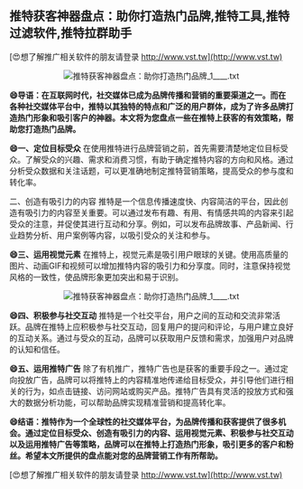 ## **推特获客神器盘点：助你打造热门品牌,推特工具,推特过滤软件,推特拉群助手**

[😍想了解推广相关软件的朋友请登录 http://www.vst.tw](http://www.vst.tw)

 <center><img src="https://vst.tw/MP4/tuiguang/png/4.png" alt="推特获客神器盘点：助你打造热门品牌_1____.txt"></center>

**😄导语：在互联网时代，社交媒体已成为品牌传播和营销的重要渠道之一。而在各种社交媒体平台中，推特以其独特的特点和广泛的用户群体，成为了许多品牌打造热门形象和吸引客户的神器。本文将为您盘点一些在推特上获客的有效策略，帮助您打造热门品牌。**

**😄一、定位目标受众**
在使用推特进行品牌营销之前，首先需要清楚地定位目标受众。了解受众的兴趣、需求和消费习惯，有助于确定推特内容的方向和风格。通过分析受众数据和关注话题，可以更准确地制定推特营销策略，提高受众的参与度和转化率。

二、创造有吸引力的内容
推特是一个信息传播速度快、内容简洁的平台，因此创造有吸引力的内容至关重要。可以通过发布有趣、有用、有情感共鸣的内容来引起受众的注意，并促使其进行互动和分享。例如，可以发布品牌故事、产品新闻、行业趋势分析、用户案例等内容，以吸引受众的关注和参与。

**😄三、运用视觉元素**
在推特上，视觉元素是吸引用户眼球的关键。使用高质量的图片、动画GIF和视频可以增加推特内容的吸引力和分享度。同时，注意保持视觉风格的一致性，使品牌形象更加突出和易于识别。

 <center><img src="https://vst.tw/MP4/tuiguang/png/8.png" alt="推特获客神器盘点：助你打造热门品牌_1____.txt"></center>

**😄四、积极参与社交互动**
推特是一个社交平台，用户之间的互动和交流非常活跃。品牌在推特上应积极参与社交互动，回复用户的提问和评论，与用户建立良好的互动关系。通过与受众的互动，品牌可以获取用户反馈和需求，加强用户对品牌的认知和信任。

**😄五、运用推特广告**
除了有机推广，推特广告也是获客的重要手段之一。通过定向投放广告，品牌可以将推特上的内容精准地传递给目标受众，并引导他们进行相关的行为，如点击链接、访问网站或购买产品。推特广告具有灵活的投放方式和强大的数据分析功能，可以帮助品牌实现精准营销和提高转化率。

**😄结语：推特作为一个全球性的社交媒体平台，为品牌传播和获客提供了很多机会。通过定位目标受众、创造有吸引力的内容、运用视觉元素、积极参与社交互动以及运用推特广告等策略，品牌可以在推特上打造热门形象，吸引更多的客户和粉丝。希望本文所提供的盘点能对您的品牌营销工作有所帮助。**

[😍想了解推广相关软件的朋友请登录 http://www.vst.tw](http://www.vst.tw)




